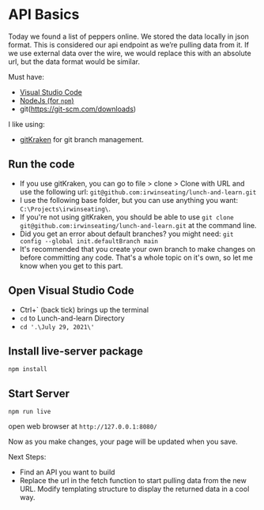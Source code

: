 # API Basics

Today we found a list of peppers online. We stored the data locally in json format. This is considered our api endpoint as we’re pulling data from it. If we use external data over the wire, we would replace this with an absolute url, but the data format would be similar.

Must have:
* [Visual Studio Code](https://code.visualstudio.com/)
* [NodeJs (for `npm`)](https://nodejs.org/en/download/)
* git(https://git-scm.com/downloads) 

I like using:
* [gitKraken](https://www.gitkraken.com/) for git branch management.



## Run the code
* If you use gitKraken, you can go to file > clone > Clone with URL and use the following url: `git@github.com:irwinseating/lunch-and-learn.git`
* I use the following base folder, but you can use anything you want: `C:\Projects\irwinseating\`.
* If you're not using gitKraken, you should be able to use `git clone git@github.com:irwinseating/lunch-and-learn.git` at the command line.
* Did you get an error about default branches? you might need: `git config --global init.defaultBranch main`
* It's recommended that you create your own branch to make changes on before committing any code. That's a whole topic on it's own, so let me know when you get to this part.


## Open Visual Studio Code
* Ctrl+` (back tick) brings up the terminal 
* `cd` to Lunch-and-learn Directory
* `cd '.\July 29, 2021\'`

## Install live-server package
`npm install`

## Start Server
`npm run live`

open web browser at `http://127.0.0.1:8080/`

Now as you make changes, your page will be updated when you save.

Next Steps: 
* Find an API you want to build
* Replace the url in the fetch function to start pulling data from the new URL. Modify templating structure to display the returned data in a cool way.
